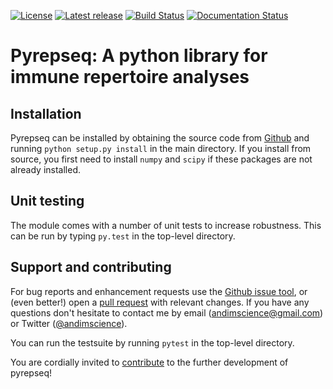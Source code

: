 [![License](https://img.shields.io/pypi/l/pyrepseq.svg)](https://github.com/andim/pyrepseq/blob/master/LICENSE)
[![Latest release](https://img.shields.io/pypi/v/pyrepseq.svg)](https://pypi.python.org/pypi/pyrepseq)
[![Build Status](https://app.travis-ci.com/andim/pyrepseq.svg?branch=main)](https://app.travis-ci.com/andim/pyrepseq)
[![Documentation Status](https://readthedocs.org/projects/pyrepseq/badge/?version=latest)](https://pyrepseq.readthedocs.io/en/latest/?badge=latest)

# Pyrepseq: A python library for immune repertoire analyses

## Installation

Pyrepseq can be installed by obtaining the source code from [Github](https://github.com/andim/pyrepseq) and running `python setup.py install` in the main directory. If you install from source, you first need to install `numpy` and `scipy` if these packages are not already installed.

## Unit testing

The module comes with a number of unit tests to increase robustness. This can be run by typing `py.test` in the top-level directory.

## Support and contributing

For bug reports and enhancement requests use the [Github issue tool](http://github.com/andim/pyrepseq/issues/new), or (even better!) open a [pull request](http://github.com/andim/pyrepseq/pulls) with relevant changes. If you have any questions don't hesitate to contact me by email (andimscience@gmail.com) or Twitter ([@andimscience](http://twitter.com/andimscience)).

You can run the testsuite by running `pytest` in the top-level directory.

You are cordially invited to [contribute](https://github.com/andim/pyrepseq/blob/master/CONTRIBUTING.md) to the further development of pyrepseq!
